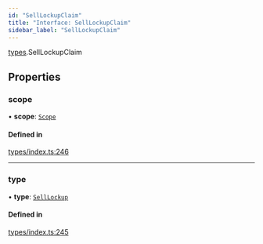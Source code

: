 ```yaml
---
id: "SellLockupClaim"
title: "Interface: SellLockupClaim"
sidebar_label: "SellLockupClaim"
---
```


[types](../../../modules/Types/Types.md).SellLockupClaim

## Properties

### scope

• **scope**: [`Scope`](../Scope/Scope.md)

#### Defined in

[types/index.ts:246](https://github.com/PolymeshAssociation/polymesh-sdk/blob/b6f9fb883/src/types/index.ts#L246)

___

### type

• **type**: [`SellLockup`](../../../enums/Types/ClaimType/ClaimType.md#selllockup)

#### Defined in

[types/index.ts:245](https://github.com/PolymeshAssociation/polymesh-sdk/blob/b6f9fb883/src/types/index.ts#L245)
